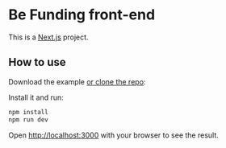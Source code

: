 # Be Funding front-end

This is a [Next.js](https://nextjs.org/) project.

## How to use

Download the example [or clone the repo](https://github.com/be-funding/front-end):

Install it and run:

```bash
npm install
npm run dev
```

Open [http://localhost:3000](http://localhost:3000) with your browser to see the result.

